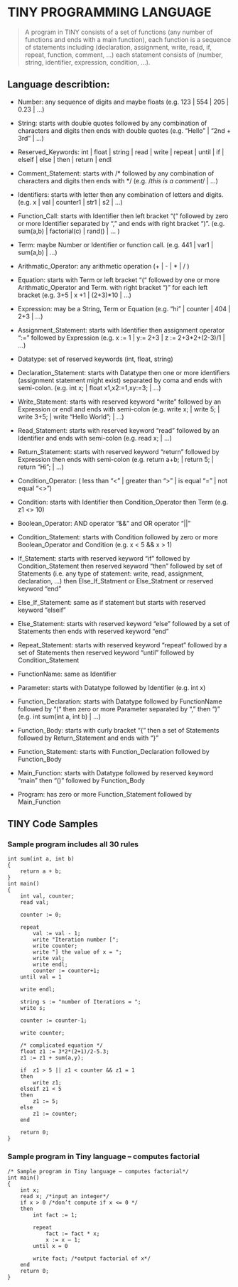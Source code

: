 # TINY PROGRAMMING LANGUAGE

> A program in TINY consists of a set of functions (any number of functions and ends with a main function), each function is a sequence of statements including (declaration, assignment, write, read, if, repeat, function, comment, …) each statement consists of (number, string, identifier, expression, condition, …).

## Language describtion:

- Number: any sequence of digits and maybe floats (e.g. 123 | 554 | 205 | 0.23 | …)

- String: starts with double quotes followed by any combination of characters and digits then ends with double quotes (e.g. “Hello” | “2nd + 3rd” | …)

- Reserved_Keywords: int | float | string | read | write | repeat | until | if | elseif | else | then | return | endl

- Comment_Statement: starts with /* followed by any combination of characters and digits then ends with */ (e.g. /*this is a comment*/ | …)

- Identifiers: starts with letter then any combination of letters and digits. (e.g. x | val | counter1 | str1 | s2 | …)

- Function_Call: starts with Identifier then left bracket “(“ followed by zero or more Identifier separated by “,” and ends with right bracket “)”. (e.g. sum(a,b) | factorial(c) | rand() | … )

- Term: maybe Number or Identifier or function call. (e.g. 441 | var1 | sum(a,b) | …)

- Arithmatic_Operator: any arithmetic operation (+ | - | * | / )

- Equation: starts with Term or left bracket “(“ followed by one or more Arithmatic_Operator and Term. with right bracket “)” for each left bracket (e.g. 3+5 | x +1 | (2+3)*10 | …)

- Expression: may be a String, Term or Equation (e.g. “hi” | counter | 404 | 2+3 | …)

- Assignment_Statement: starts with Identifier then assignment operator “:=” followed by Expression (e.g. x := 1 | y:= 2+3 | z := 2+3*2+(2-3)/1 | …)

- Datatype: set of reserved keywords (int, float, string)

- Declaration_Statement: starts with Datatype then one or more identifiers (assignment statement might exist) separated by coma and ends with semi-colon. (e.g. int x; | float x1,x2:=1,xy:=3; | …)

- Write_Statement: starts with reserved keyword “write” followed by an Expression or endl and ends with semi-colon (e.g. write x; | write 5; | write 3+5; | write “Hello World”; | …)

- Read_Statement: starts with reserved keyword “read” followed by an Identifier and ends with semi-colon (e.g. read x; | …)

- Return_Statement: starts with reserved keyword “return” followed by Expression then ends with semi-colon (e.g. return a+b; | return 5; | return “Hi”; | …)

- Condition_Operator: ( less than “<” | greater than “>” | is equal “=” | not equal “<>”)

- Condition: starts with Identifier then Condition_Operator then Term (e.g. z1 <> 10)

- Boolean_Operator: AND operator “&&” and OR operator “||”

- Condition_Statement: starts with Condition followed by zero or more Boolean_Operator and Condition  (e.g. x < 5 && x > 1)

- If_Statement: starts with reserved keyword “if” followed by Condition_Statement then reserved keyword “then” followed by set of Statements (i.e. any type of statement: write, read, assignment, declaration, …) then Else_If_Statment or Else_Statment or reserved keyword “end”

- Else_If_Statement: same as if statement but starts with reserved keyword “elseif”

- Else_Statement: starts with reserved keyword “else” followed by a set of Statements then ends with reserved keyword “end”

- Repeat_Statement: starts with reserved keyword “repeat” followed by a set of Statements then reserved keyword “until” followed by Condition_Statement

- FunctionName: same as Identifier

- Parameter: starts with Datatype followed by Identifier  (e.g. int x)

- Function_Declaration: starts with Datatype followed by FunctionName followed by “(“ then zero or more Parameter separated by “,” then “)” (e.g. int sum(int a, int b) | …)

- Function_Body: starts with curly bracket “{” then a set of Statements followed by Return_Statement and ends with “}”

- Function_Statement: starts with Function_Declaration followed by Function_Body

- Main_Function: starts with Datatype followed by reserved keyword “main” then “()” followed by Function_Body

- Program: has zero or more Function_Statement followed by Main_Function





## TINY Code Samples

### Sample program includes all 30 rules

```tiny
int sum(int a, int b)
{
	return a + b;
}
int main()
{
	int val, counter;
	read val;

	counter := 0;

	repeat                                                                                
		val := val - 1;
		write "Iteration number [";
		write counter;
		write "] the value of x = ";
		write val;
		write endl;                          
		counter := counter+1;                                                      
	until val = 1

	write endl;

	string s := "number of Iterations = ";
	write s; 

	counter := counter-1;

	write counter;

	/* complicated equation */    
	float z1 := 3*2*(2+1)/2-5.3;
	z1 := z1 + sum(a,y);

	if  z1 > 5 || z1 < counter && z1 = 1 
	then 
		write z1;
	elseif z1 < 5 
	then
		z1 := 5;
	else
	    z1 := counter;
	end

	return 0;
}

```

### Sample program in Tiny language – computes factorial

```tiny
/* Sample program in Tiny language – computes factorial*/
int main()
{
	int x;
	read x; /*input an integer*/
	if x > 0 /*don’t compute if x <= 0 */
	then 
		int fact := 1;

		repeat
			fact := fact * x;
			x := x – 1;
		until x = 0

		write fact; /*output factorial of x*/
	end
	return 0;
}
```